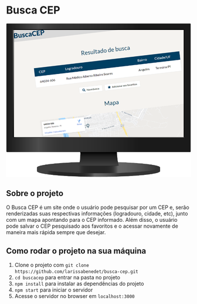 # Busca CEP
![BuscaCEP](public/../buscacep/public/previa.png)
## Sobre o projeto
O Busca CEP é um site onde o usuário pode pesquisar por um CEP e, serão renderizadas suas respectivas informações (logradouro, cidade, etc), junto com um mapa apontando para o CEP informado.
Além disso, o usuário pode salvar o CEP pesquisado aos favoritos e o acessar novamente de maneira mais rápida sempre que desejar.

## Como rodar o projeto na sua máquina
1. Clone o projeto com `git clone https://github.com/larissabenedet/busca-cep.git`
2. `cd buscacep` para entrar na pasta no projeto
3. `npm install` para instalar as dependências do projeto
4. `npm start` para iniciar o servidor
5. Acesse o servidor no browser em `localhost:3000`